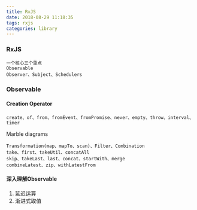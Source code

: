 ```yaml
---
title: RxJS
date: 2018-08-29 11:18:35
tags: rxjs
categories: library
---
```


### RxJS
```
一个核心三个重点
Observable
Observer、Subject、Schedulers
```

### Observable
#### Creation Operator
```
create、of、from、fromEvent、fromPromise、never、empty、throw、interval、timer
```

Marble diagrams 
```
Transformation(map、mapTo、scan)、Filter、Combination
take、first、takeUtil、concatAll
skip、takeLast、last、concat、startWith、merge
combineLatest、zip、withLatestFrom 
```

#### 深入理解Observable
1. 延迟运算
2. 渐进式取值